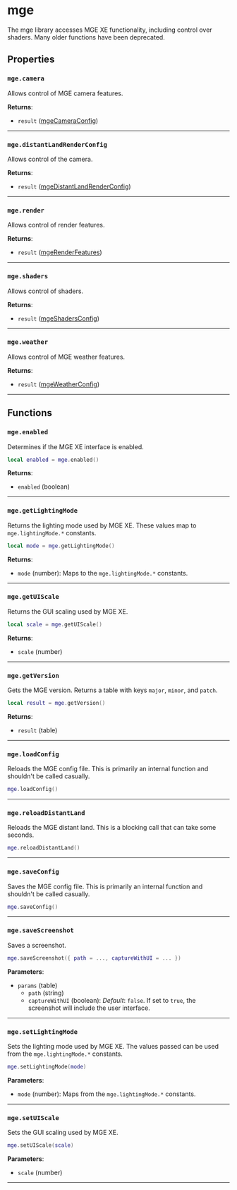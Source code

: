 <!---
	This file is autogenerated. Do not edit this file manually. Your changes will be ignored.
	More information: https://github.com/MWSE/MWSE/tree/master/docs
-->

# mge

The mge library accesses MGE XE functionality, including control over shaders. Many older functions have been deprecated.

## Properties

### `mge.camera`

Allows control of MGE camera features.

**Returns**:

* `result` ([mgeCameraConfig](../../types/mgeCameraConfig))

***

### `mge.distantLandRenderConfig`

Allows control of the camera.

**Returns**:

* `result` ([mgeDistantLandRenderConfig](../../types/mgeDistantLandRenderConfig))

***

### `mge.render`

Allows control of render features.

**Returns**:

* `result` ([mgeRenderFeatures](../../types/mgeRenderFeatures))

***

### `mge.shaders`

Allows control of shaders.

**Returns**:

* `result` ([mgeShadersConfig](../../types/mgeShadersConfig))

***

### `mge.weather`

Allows control of MGE weather features.

**Returns**:

* `result` ([mgeWeatherConfig](../../types/mgeWeatherConfig))

***

## Functions

### `mge.enabled`

Determines if the MGE XE interface is enabled.

```lua
local enabled = mge.enabled()
```

**Returns**:

* `enabled` (boolean)

***

### `mge.getLightingMode`

Returns the lighting mode used by MGE XE. These values map to `mge.lightingMode.*` constants.

```lua
local mode = mge.getLightingMode()
```

**Returns**:

* `mode` (number): Maps to the `mge.lightingMode.*` constants.

***

### `mge.getUIScale`

Returns the GUI scaling used by MGE XE.

```lua
local scale = mge.getUIScale()
```

**Returns**:

* `scale` (number)

***

### `mge.getVersion`

Gets the MGE version. Returns a table with keys `major`, `minor`, and `patch`.

```lua
local result = mge.getVersion()
```

**Returns**:

* `result` (table)

***

### `mge.loadConfig`

Reloads the MGE config file. This is primarily an internal function and shouldn't be called casually.

```lua
mge.loadConfig()
```

***

### `mge.reloadDistantLand`

Reloads the MGE distant land. This is a blocking call that can take some seconds.

```lua
mge.reloadDistantLand()
```

***

### `mge.saveConfig`

Saves the MGE config file. This is primarily an internal function and shouldn't be called casually.

```lua
mge.saveConfig()
```

***

### `mge.saveScreenshot`

Saves a screenshot.

```lua
mge.saveScreenshot({ path = ..., captureWithUI = ... })
```

**Parameters**:

* `params` (table)
	* `path` (string)
	* `captureWithUI` (boolean): *Default*: `false`. If set to `true`, the screenshot will include the user interface.

***

### `mge.setLightingMode`

Sets the lighting mode used by MGE XE. The values passed can be used from the `mge.lightingMode.*` constants.

```lua
mge.setLightingMode(mode)
```

**Parameters**:

* `mode` (number): Maps from the `mge.lightingMode.*` constants.

***

### `mge.setUIScale`

Sets the GUI scaling used by MGE XE.

```lua
mge.setUIScale(scale)
```

**Parameters**:

* `scale` (number)

***

